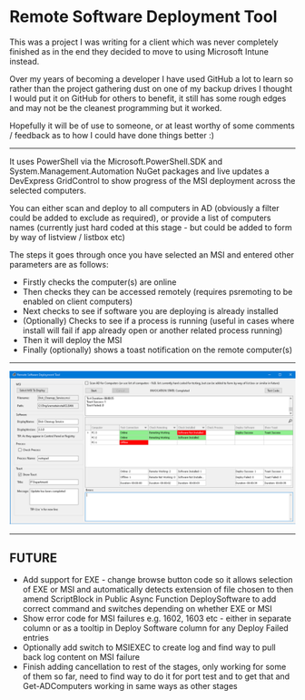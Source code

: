 # Remote Software Deployment Tool

This was a project I was writing for a client which was never completely finished as in the end they decided to move to using Microsoft Intune instead.

Over my years of becoming a developer I have used GitHub a lot to learn so rather than the project gathering dust on one of my backup drives I thought I would put it on GitHub for others to benefit, it still has some rough edges and may not be the cleanest programming but it worked.

Hopefully it will be of use to someone, or at least worthy of some comments / feedback as to how I could have done things better :)

***


It uses PowerShell via the Microsoft.PowerShell.SDK and System.Management.Automation NuGet packages and live updates a DevExpress GridControl to show progress of the MSI deployment across the selected computers.

You can either scan and deploy to all computers in AD (obviously a filter could be added to exclude as required), or provide a list of computers names (currently just hard coded at this stage - but could be added to form by way of listview / listbox etc)

The steps it goes through once you have selected an MSI and entered other parameters are as follows:


* Firstly checks the computer(s) are online
* Then checks they can be accessed remotely (requires psremoting to be enabled on client computers)
* Next checks to see if software you are deploying is already installed
* (Optionally) Checks to see if a process is running (useful in cases where install will fail if app already open or another related process running)
* Then it will deploy the MSI
* Finally (optionally) shows a toast notification on the remote computer(s)

***

![Screenshot](https://github.com/PCAssistSoftware/RSDT/blob/master/screenshot.png)

***

## FUTURE

* Add support for EXE - change browse button code so it allows selection of EXE or MSI and automatically detects extension of file chosen to then amend ScriptBlock in Public Async Function DeploySoftware to add correct command and switches depending on whether EXE or MSI
* Show error code for MSI failures e.g. 1602, 1603 etc - either in separate column or as a tooltip in Deploy Software column for any Deploy Failed entries
* Optionally add switch to MSIEXEC to create log and find way to pull back log content on MSI failure
* Finish adding cancellation to rest of the stages, only working for some of them so far, need to find way to do it for port test and to get that and Get-ADComputers working in same ways as other stages


